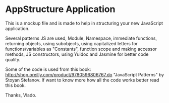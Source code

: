 AppStructure Application
=========

This is a mockup file and is made to help in structuring your new JavaScript application. 

Several patterns JS are used, Module, Namespace, immediate functions, returning objects, using subobjects, 
using capitalized letters for functions/variables as "Constants", function scope and making accessor methods, 
JS constructors, using Yuidoc and Jasmine for better code quality.

Some of the code is used from this book: http://shop.oreilly.com/product/9780596806767.do "JavaScript Patterns" by Stoyan Stefanov.
If want to know more how all the code works better read this book.

Thanks, Vlado.

